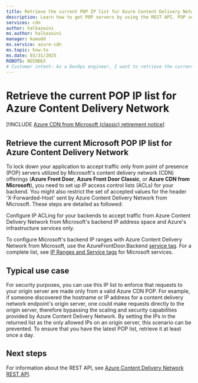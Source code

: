 ```yaml
---
title: Retrieve the current POP IP list for Azure Content Delivery Network| Microsoft Docs
description: Learn how to get POP servers by using the REST API. POP servers make requests to origin servers associated with Azure Content Delivery Network endpoints.
services: cdn
author: halkazwini
ms.author: halkazwini
manager: kumudd
ms.service: azure-cdn
ms.topic: how-to
ms.date: 03/31/2025
ROBOTS: NOINDEX
# Customer intent: As a DevOps engineer, I want to retrieve the current POP IP list for my Azure Content Delivery Network, so that I can configure IP access control lists and ensure that only valid requests reach my origin server for enhanced security.
---
```


# Retrieve the current POP IP list for Azure Content Delivery Network

[!INCLUDE [Azure CDN from Microsoft (classic) retirement notice](../../includes/cdn-classic-retirement.md)]

<a name='retrieve-the-current-microsoft-pop-ip-list-for-azure-cdn'></a>

## Retrieve the current Microsoft POP IP list for Azure Content Delivery Network

To lock down your application to accept traffic only from point of presence (POP) servers utilized by Microsoft's content delivery network (CDN) offerings (**Azure Front Door**, **Azure Front Door Classic**, or **Azure CDN from Microsoft**), you need to set up IP access control lists (ACLs) for your backend. You might also restrict the set of accepted values for the header 'X-Forwarded-Host' sent by Azure Content Delivery Network from Microsoft. These steps are detailed as followed:

Configure IP ACLing for your backends to accept traffic from Azure Content Delivery Network from Microsoft's backend IP address space and Azure's infrastructure services only.

To configure Microsoft's backend IP ranges with Azure Content Delivery Network from Microsoft, use the AzureFrontDoor.Backend [service tag](../virtual-network/service-tags-overview.md). For a complete list, see [IP Ranges and Service tags](https://www.microsoft.com/en-us/download/details.aspx?id=56519) for Microsoft services.

## Typical use case

For security purposes, you can use this IP list to enforce that requests to your origin server are made only from a valid Azure CDN POP. For example, if someone discovered the hostname or IP address for a content delivery network endpoint's origin server, one could make requests directly to the origin server, therefore bypassing the scaling and security capabilities provided by Azure Content Delivery Network. By setting the IPs in the returned list as the only allowed IPs on an origin server, this scenario can be prevented. To ensure that you have the latest POP list, retrieve it at least once a day.

## Next steps

For information about the REST API, see [Azure Content Delivery Network REST API](/rest/api/cdn/).
